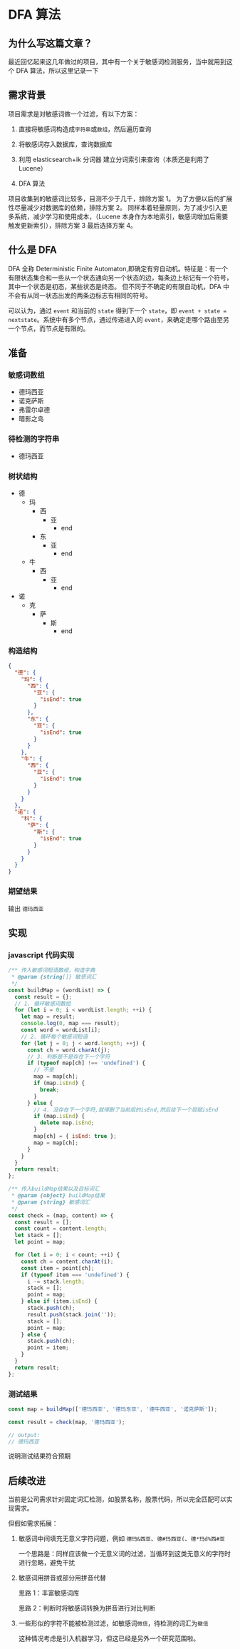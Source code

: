 # DFA 算法

## 为什么写这篇文章？

最近回忆起来这几年做过的项目，其中有一个关于敏感词检测服务，当中就用到这个 DFA 算法，所以这里记录一下

## 需求背景

项目需求是对敏感词做一个过滤，有以下方案：

1. 直接将敏感词构造成`字符串`或`数组`，然后遍历查询

1. 将敏感词存入数据库，查询数据库

1. 利用 elasticsearch+ik 分词器 建立分词索引来查询（本质还是利用了 Lucene）

1. DFA 算法

项目收集到的敏感词比较多，目测不少于几千，排除方案 1。
为了方便以后的扩展性尽量减少对数据库的依赖，排除方案 2。
同样本着轻量原则，为了减少引入更多系统，减少学习和使用成本，（Lucene 本身作为本地索引，敏感词增加后需要触发更新索引），排除方案 3
最后选择方案 4。

## 什么是 DFA

DFA 全称 Deterministic Finite Automaton,即确定有穷自动机。特征是：有一个有限状态集合和一些从一个状态通向另一个状态的边，每条边上标记有一个符号，其中一个状态是初态，某些状态是终态。
但不同于不确定的有限自动机，DFA 中不会有从同一状态出发的两条边标志有相同的符号。

可以认为，通过 `event` 和当前的 `state` 得到下一个 `state`，即 `event + state = nextstate`。系统中有多个节点，通过传递进入的 `event`，来确定走哪个路由至另一个节点，而节点是有限的。

## 准备

### 敏感词数组

- 德玛西亚
- 诺克萨斯
- 弗雷尔卓德
- 暗影之岛

### 待检测的字符串

- 德玛西亚

### 树状结构

- 德
  - 玛
    - 西
      - 亚
        - end
    - 东
      - 亚
        - end
  - 牛
    - 西
      - 亚
        - end
- 诺
  - 克
    - 萨
      - 斯
        - end

### 构造结构

```json
{
  "德": {
    "玛": {
      "西": {
        "亚": {
          "isEnd": true
        }
      },
      "东": {
        "亚": {
          "isEnd": true
        }
      }
    },
    "牛": {
      "西": {
        "亚": {
          "isEnd": true
        }
      }
    }
  },
  "诺": {
    "科": {
      "萨": {
        "斯": {
          "isEnd": true
        }
      }
    }
  }
}
```

### 期望结果

输出 `德玛西亚`

## 实现

### javascript 代码实现

```js
/** 传入敏感词短语数组，构造字典
 * @param {string[]} 敏感词汇
 */
const buildMap = (wordList) => {
  const result = {};
  // 1. 循环敏感词数组
  for (let i = 0; i < wordList.length; ++i) {
    let map = result;
    console.log(0, map === result);
    const word = wordList[i];
    // 2. 循环每个敏感词短语
    for (let j = 0; j < word.length; ++j) {
      const ch = word.charAt(j);
      // 3. 判断是不是存在下一个字符
      if (typeof map[ch] !== 'undefined') {
        // 不是
        map = map[ch];
        if (map.isEnd) {
          break;
        }
      } else {
        // 4. 没存在下一个字符,就得删了当前层的isEnd,然后给下一个层赋isEnd
        if (map.isEnd) {
          delete map.isEnd;
        }
        map[ch] = { isEnd: true };
        map = map[ch];
      }
    }
  }
  return result;
};

/** 传入buildMap结果以及目标词汇
 * @param {object} buildMap结果
 * @param {string} 敏感词汇
 */
const check = (map, content) => {
  const result = [];
  const count = content.length;
  let stack = [];
  let point = map;

  for (let i = 0; i < count; ++i) {
    const ch = content.charAt(i);
    const item = point[ch];
    if (typeof item === 'undefined') {
      i -= stack.length;
      stack = [];
      point = map;
    } else if (item.isEnd) {
      stack.push(ch);
      result.push(stack.join(''));
      stack = [];
      point = map;
    } else {
      stack.push(ch);
      point = item;
    }
  }
  return result;
};
```

### 测试结果

```js
const map = buildMap(['德玛西亚', '德玛东亚', '德牛西亚', '诺克萨斯']);

const result = check(map, '德玛西亚');

// output:
// 德玛西亚
```

说明测试结果符合预期

## 后续改进

当前是公司需求针对固定词汇检测，如股票名称，股票代码，所以完全匹配可以实现需求。

但假如需求拓展：

1. 敏感词中间填充无意义字符问题，例如 `德玛&西亚`、`德#玛西亚(`、`德*玛d%西#亚`

   一个思路是：同样应该做一个无意义词的过滤，当循环到这类无意义的字符时进行忽略，避免干扰

2. 敏感词用拼音或部分用拼音代替

   思路 1：丰富敏感词库

   思路 2：判断时将敏感词转换为拼音进行对比判断

3. 一些形似的字符不能被检测过滤，如敏感词`微信`，待检测的词汇为`徽信`

   这种情况考虑是引入机器学习，但这已经是另外一个研究范围啦。
